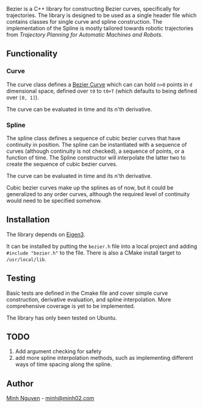 Bezier is a C++ library for constructing Bezier curves, specifically for trajectories. The library is designed to be used as a single header file which contains classes for single curve and spline construction. The implementation of the Spline is mostly tailored towards robotic trajectories from *Trajectory Planning for Automatic Machines and Robots*.

## Functionality

### Curve
The curve class defines a [Bezier Curve](https://en.wikipedia.org/wiki/B%C3%A9zier_curve) which can can hold ```n>0``` points in ```d``` dimensional space, defined over ```t0``` to ```t0+T``` (which defaults to being defined over ```[0, 1]```).

The curve can be evaluated in time and its n'th derivative.

### Spline
The spline class defines a sequence of cubic bezier curves that have continuity in position. The spline can be instantiated with a sequence of curves (although continuity is not checked), a sequence of points, or a function of time. The Spline constructor will interpolate the latter two to create the sequence of cubic bezier curves.

The curve can be evaluated in time and its n'th derivative.

Cubic bezier curves make up the splines as of now, but it could be generalized to any order curves, although the required level of continuity would need to be specified somehow.

## Installation
The library depends on [Eigen3](https://eigen.tuxfamily.org/index.php?title=Main_Page).

It can be installed by putting the ```bezier.h``` file into a local project and adding ```#include "bezier.h"``` to the file. There is also a CMake install target to ```/usr/local/lib```.

## Testing
Basic tests are defined in the Cmake file and cover simple curve construction, derivative evaluation, and spline interpolation. More comprehensive coverage is yet to be implemented.

The library has only been tested on Ubuntu.

## TODO
1. Add argument checking for safety
2. add more spline interpolation methods, such as implementing different ways of time spacing along the spline.

## Author
[Minh Nguyen](https://github.com/minhn02) - minh@minh02.com